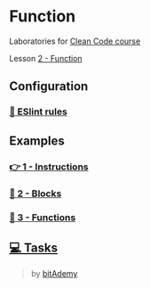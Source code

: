 # Function

Laboratories for [Clean Code course](https://github.com/BitAdemy/CleanCode)

Lesson [2 - Function](https://github.com/BitAdemy/CleanCode/tree/FUNCTION)

## Configuration

### [🚨 ESlint rules](./docs/eslint-rules.md)

## Examples

### [👉 1 - Instructions](https://github.com/LabsAdemy/CleanCodeLab/tree/FUNCTION/src/examples/1-instructions)

### [📜 2 - Blocks](https://github.com/LabsAdemy/CleanCodeLab/tree/FUNCTION/src/examples/2-blocks)

### [🧩 3 - Functions](https://github.com/LabsAdemy/CleanCodeLab/tree/FUNCTION/src/examples/3-functions)

## [💻 Tasks](https://github.com/LabsAdemy/CleanCodeLab/tree/FUNCTION/src/tasks)

> by [bitAdemy](https://bitademy.com)
